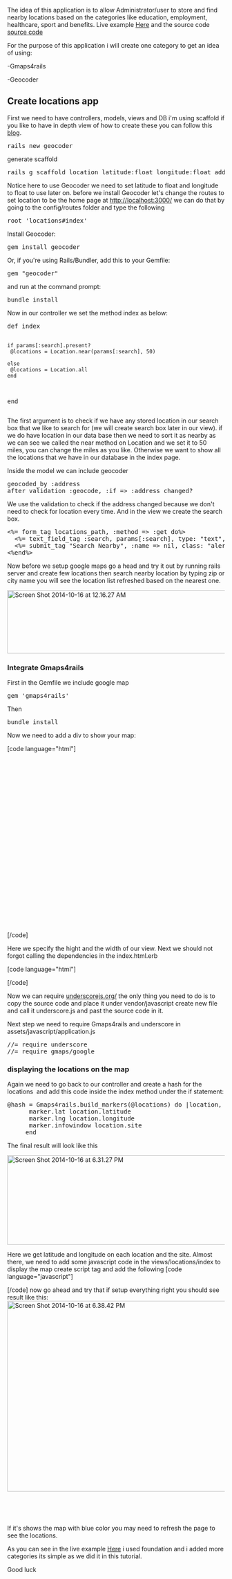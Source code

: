 The idea of this application is to allow Administrator/user to store and find nearby locations based on the categories like education, employment, healthcare, sport and benefits. Live example <a href="http://sammy-geocoder.herokuapp.com/" target="blank">Here</a> and the source code <a href ="https://github.com/Sammykhaleel/geocoder_blog" target="blank">source code</a>

For the purpose of this application i will create one category to get an idea of using:

-Gmaps4rails

-Geocoder

<h2>Create locations app</h2>
First we need to have controllers, models, views and DB i'm using scaffold if you like to have in depth view of how to create these you can follow this <a href="http://guides.rubyonrails.org/getting_started.html" target="blank">blog</a>.
<pre>rails new geocoder</pre>
generate scaffold
<pre>rails g scaffold location latitude:float longitude:float address:string site:string</pre>
Notice here to use Geocoder we need to set latitude to float and longitude to float to use later on.
before we install Geocoder let's change the routes to set location to be the home page at <a href="http://localhost:3000/" target="blank">http://localhost:3000/</a> we can do that by going to the config/routes folder and type the following
<pre>root 'locations#index'</pre>
Install Geocoder:
<pre>gem install geocoder</pre>
Or, if you're using Rails/Bundler, add this to your Gemfile:
<pre>gem "geocoder"</pre>
and run at the command prompt:
<pre>bundle install</pre>
Now in our controller we set the method index as below:
<pre>def index
    
    if params[:search].present?
     @locations = Location.near(params[:search], 50) 
    
    else
     @locations = Location.all
    end 
end</pre>
The first argument is to check if we have any stored location in our search box that we like to search for (we will create search box later in our view).
if we do have location in our data base then we need to sort it as nearby as we can see we called the near method on Location and we set it to 50 miles, you can change the miles as you like.
Otherwise we want to show all the locations that we have in our database in the index page.

Inside the model we can include geocoder
<pre>geocoded_by :address
after_validation :geocode, :if =&gt; :address_changed?</pre>
We use the validation to check if the address changed because we don't need to check for location every time.
And in the view we create the search box.
<pre>&lt;%= form_tag locations_path, :method =&gt; :get do%&gt;
  &lt;%= text_field_tag :search, params[:search], type: "text",placeholder: "Search"%&gt;
  &lt;%= submit_tag "Search Nearby", :name =&gt; nil, class: "alert button expand"%&gt;
&lt;%end%&gt;</pre>
Now before we setup google maps go a head and try it out by running rails server and create few locations then search nearby location by typing zip or city name you will see the location list refreshed based on the nearest one.

<a href="https://rubyboard.files.wordpress.com/2014/10/screen-shot-2014-10-16-at-12-16-27-am.png"><img class="alignnone  wp-image-202" src="https://rubyboard.files.wordpress.com/2014/10/screen-shot-2014-10-16-at-12-16-27-am.png?w=300" alt="Screen Shot 2014-10-16 at 12.16.27 AM" width="552" height="146" /></a>
<h3>Integrate Gmaps4rails</h3>
First in the Gemfile we include google map
<pre>gem 'gmaps4rails'</pre>
Then
<pre>bundle install</pre>
Now we need to add a div to show your map:

[code language="html"]
<div style="width: 800px;">
 <div id="map" style="width: 800px; height: 400px;">
 </div>
</div>
[/code]

Here we specify the hight and the width of our view.
Next we should not forgot calling the dependencies in the index.html.erb

[code language="html"]

<script src="//maps.google.com/maps/api/js?v=3.13&amp;sensor=false&amp;libraries=geometry" type="text/javascript"></script><script src="//google-maps-utility-library-v3.googlecode.com/svn/tags/markerclustererplus/2.0.14/src/markerclusterer_packed.js" type="text/javascript"></script>

[/code]

Now we can require <a href="http://underscorejs.org/underscore.js" target="blank">underscorejs.org/</a> the only thing you need to do is to copy the source code and place it under vendor/javascript create new file and call it underscore.js and past the source code in it.

Next step we need to require Gmaps4rails and underscore in assets/javascript/application.js
<pre>//= require underscore
//= require gmaps/google
</pre>
<h3>displaying the locations on the map</h3>
Again we need to go back to our controller and create a hash for the locations  and add this code inside the index method under the if statement:
<pre>@hash = Gmaps4rails.build_markers(@locations) do |location, marker|
      marker.lat location.latitude
      marker.lng location.longitude
      marker.infowindow location.site
     end
</pre>
The final result will look like this

<a href="https://rubyboard.files.wordpress.com/2014/10/screen-shot-2014-10-16-at-6-31-27-pm.png"><img class="alignnone  wp-image-203" src="https://rubyboard.files.wordpress.com/2014/10/screen-shot-2014-10-16-at-6-31-27-pm.png?w=300" alt="Screen Shot 2014-10-16 at 6.31.27 PM" width="525" height="207" /></a>

Here we get latitude and longitude on each location and the site.
Almost there, we need to add some javascript code in the views/locations/index to display the map
create script tag and add the following
[code language="javascript"]
<script>
handler = Gmaps.build('Google');
handler.buildMap({ provider: {}, internal: {id: 'map'}}, function(){
  markers = handler.addMarkers(&lt;%=raw @hash.to_json %&gt;);
  handler.bounds.extendWith(markers);
  handler.fitMapToBounds();
});
</script>
[/code]
now go ahead and try that if setup everything right you should see result like this:
<a href="https://rubyboard.files.wordpress.com/2014/10/screen-shot-2014-10-16-at-6-38-42-pm.png"><img class="alignnone  wp-image-204" src="https://rubyboard.files.wordpress.com/2014/10/screen-shot-2014-10-16-at-6-38-42-pm.png?w=300" alt="Screen Shot 2014-10-16 at 6.38.42 PM" width="654" height="441" /></a>

&nbsp;

&nbsp;

If it's shows the map with blue color you may need to refresh the page to see the locations.

As you can see in the live example <a href="http://sammy-geocoder.herokuapp.com/" target="blank">Here</a>
i used foundation and i added more categories its simple as we did it in this tutorial. 

Good luck 